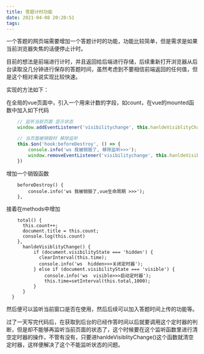 ```yaml
---
title: 答题计时功能
date: 2021-04-08 20:20:51
tags:
---
```


一个答题的网页端需要增加一个答题计时的功能，功能比较简单，但是需求是如果当前浏览器失焦的话便停止计时。

目前的想法是前端进行计时，并且返回给后端进行存储，后续重新打开浏览器从后台读取没几分钟进行保存的答题时间，虽然考虑到不要相信前端返回的任何值，但是这个相对来说实现比较快速。

实现的方法如下：

在全局的vue页面中，引入一个用来计数的字段，如count，在vue的mounted函数中加入如下代码

```js
    // 监听当前页面 显示状态
    window.addEventListener('visibilitychange', this.hanldeVisiblityChange);

    // 当页面被销毁时 移除监听
    this.$on('hook:beforeDestroy', () => {
        console.info('ws 我被销毁了, 移除监听>>>');
        window.removeEventListener('visibilitychange', this.hanldeVisiblityChange)
    })
```

增加一个销毁函数

```
    beforeDestroy() {
        console.info('ws 我被销毁了,vue生命周期 >>>');
    },
```

接着在methods中增加

```
    total() {
      this.count++;
      document.title = this.count;
      console.log(this.count)
    },
      hanldeVisiblityChange() {
          if (document.visibilityState === 'hidden') {
            clearInterval(this.time);
            console.info('ws  hidden>>>关闭定时器');
          } else if (document.visibilityState === 'visible') {
              console.info('ws  visible>>>启动定时器');
              this.time=setInterval(this.total,1000);
          }
      }
  }
```

然后便可以监听当前窗口是否在使用，然后后续可以加入答题时间上传的功能等。



过了一天写完代码后，在获取到后台的已经作答时间以后就要调用这个定时器的判断，但是却不能够再监听当前页面的状态了，这个时候要在这个监听函数里进行清空定时器的操作，不管有没有，只要进hanldeVisiblityChange()这个函数就清空定时器，这样便解决了这个不能监听状态的问题。